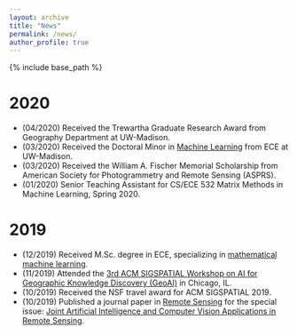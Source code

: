 ```yaml
---
layout: archive
title: "News"
permalink: /news/
author_profile: true
---
```


{% include base_path %}

# 2020
* (04/2020) Received the Trewartha Graduate Research Award from Geography Department at UW-Madison.
* (03/2020) Received the Doctoral Minor in [Machine Learning](https://www.engr.wisc.edu/department/electrical-computer-engineering/research-in-electric-computer-engineering/machine-learning/) from ECE at UW-Madison.
* (03/2020) Received the William A. Fischer Memorial Scholarship from American Society for Photogrammetry and Remote Sensing (ASPRS).
* (01/2020) Senior Teaching Assistant for CS/ECE 532 Matrix Methods in Machine Learning, Spring 2020.

# 2019
* (12/2019) Received M.Sc. degree in ECE, specializing in [mathematical machine learning](https://www.engr.wisc.edu/department/electrical-computer-engineering/research-in-electric-computer-engineering/machine-learning/).
* (11/2019) Attended the [3rd ACM SIGSPATIAL Workshop on AI for Geographic Knowledge Discovery (GeoAI)](https://geoai.ornl.gov/) in Chicago, IL.
* (10/2019) Received the NSF travel award for ACM SIGSPATIAL 2019.
* (10/2019) Published a journal paper in [Remote Sensing](https://doi.org/10.3390/rs11212492) for the special issue: [Joint Artificial Intelligence and Computer Vision Applications in Remote Sensing](https://www.mdpi.com/journal/remotesensing/special_issues/Artificial_Intelligence).
  